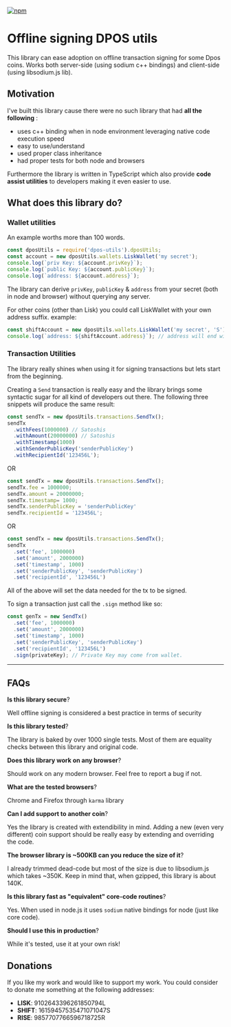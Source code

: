 [![npm](https://img.shields.io/npm/v/dpos-offline.svg)](https://npmjs.org/package/dpos-offline) 

# Offline signing DPOS utils

This library can ease adoption on offline transaction signing for some Dpos coins. Works both server-side (using sodium c++ bindings) and client-side (using libsodium.js lib).

## Motivation

I've built this library cause there were no such library that had **all the following** :
  - uses c++ binding when in node environment leveraging native code execution speed
  - easy to use/understand
  - used proper class inheritance
  - had proper tests for both node and browsers

Furthermore the library is written in TypeScript which also provide **code assist utilities** to developers making it even easier to use.


## What does this library do?

### Wallet utilities
An example worths more than 100 words.
```typescript
const dposUtils = require('dpos-utils').dposUtils;
const account = new dposUtils.wallets.LiskWallet('my secret');
console.log(`priv Key: ${account.privKey}`);
console.log(`public Key: ${account.publicKey}`);
console.log(`address: ${account.address}`);
```

The library can derive `privKey`, `publicKey` & `address` from your secret (both in node and browser) without querying any server.

For other coins (other than Lisk) you could call LiskWallet with your own address suffix. example:

```typescript
const shiftAccount = new dposUtils.wallets.LiskWallet('my secret', 'S');
console.log(`address: ${shiftAccount.address}`); // address will end with an 'S'
```

### Transaction Utilities

The library really shines when using it for signing transactions but lets start from the beginning.

Creating a `Send` transaction is really easy and the library brings some syntactic sugar for all kind of developers out there. The following three snippets will produce the same result:

```typescript
const sendTx = new dposUtils.transactions.SendTx();
sendTx
  .withFees(1000000) // Satoshis
  .withAmount(20000000) // Satoshis
  .withTimestamp(1000)
  .withSenderPublicKey('senderPublicKey')
  .withRecipientId('123456L');
```
OR

```typescript
const sendTx = new dposUtils.transactions.SendTx();
sendTx.fee = 1000000;
sendTx.amount = 20000000;
sendTx.timestamp= 1000;
sendTx.senderPublicKey = 'senderPublicKey'
sendTx.recipientId = '123456L';
```

OR

```typescript
const sendTx = new dposUtils.transactions.SendTx();
sendTx
  .set('fee', 1000000)
  .set('amount', 2000000)
  .set('timestamp', 1000)
  .set('senderPublicKey', 'senderPublicKey')
  .set('recipientId', '123456L')
```

All of the above will set the data needed for the tx to be signed.

To sign a transaction just call the `.sign` method like so:

```typescript
const genTx = new SendTx()
  .set('fee', 1000000)
  .set('amount', 2000000)
  .set('timestamp', 1000)
  .set('senderPublicKey', 'senderPublicKey')
  .set('recipientId', '123456L')
  .sign(privateKey); // Private Key may come from wallet.
```


---

## FAQs 

**Is this library secure**?

Well offline signing is considered a best practice in terms of security


**Is this library tested**? 

The library is baked by over 1000 single tests. Most of them are equality checks between this library and original code.


**Does this library work on any browser**?

Should work on any modern browser. Feel free to report a bug if not.


**What are the tested browsers**?

Chrome and Firefox through `karma` library 


**Can I add support to another coin**?

Yes the library is created with extendibility in mind. Adding a new (even very different) coin support should be really easy by extending and overriding the code.


**The browser library is ~500KB can you reduce the size of it**?

I already trimmed dead-code but most of the size is due to libsodium.js which takes ~350K. Keep in mind that, when gzipped, this library is about 140K.


**Is this library fast as "equivalent" core-code routines**?

Yes. When used in node.js it uses `sodium` native bindings for node (just like core code).


**Should I use this in production**?

While it's tested, use it at your own risk!


## Donations

If you like my work and would like to support my work. You could consider to donate me something at the following addresses:

 - **LISK**: 9102643396261850794L
 - **SHIFT**: 16159457535471071047S
 - **RISE**: 9857707766596718725R
 
